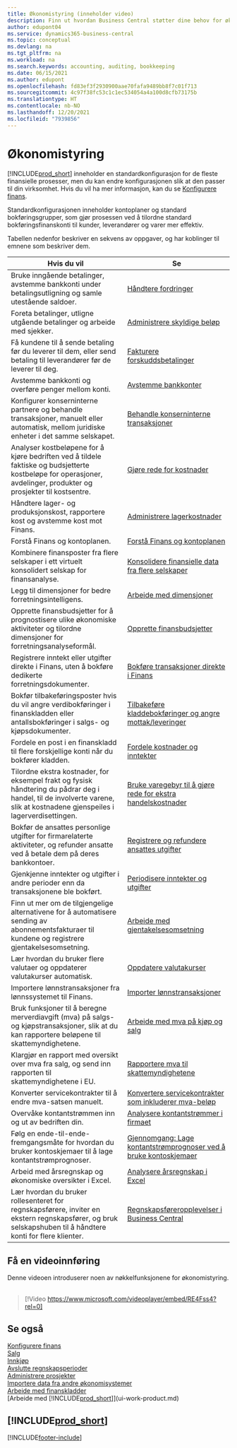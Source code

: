 ```yaml
---
title: Økonomistyring (inneholder video)
description: Finn ut hvordan Business Central støtter dine behov for økonomistyring, regnskap, revisjon og bokføring.
author: edupont04
ms.service: dynamics365-business-central
ms.topic: conceptual
ms.devlang: na
ms.tgt_pltfrm: na
ms.workload: na
ms.search.keywords: accounting, auditing, bookkeeping
ms.date: 06/15/2021
ms.author: edupont
ms.openlocfilehash: fd83ef3f2930900aae70fafa9489bb8f7c01f713
ms.sourcegitcommit: 4c97f38fc53c1c1ec534054a4a100d8cfb73175b
ms.translationtype: HT
ms.contentlocale: nb-NO
ms.lasthandoff: 12/20/2021
ms.locfileid: "7939856"
---
```

# <a name="financial-management"></a>Økonomistyring

[!INCLUDE[prod_short](includes/prod_short.md)] inneholder en standardkonfigurasjon for de fleste finansielle prosesser, men du kan endre konfigurasjonen slik at den passer til din virksomhet. Hvis du vil ha mer informasjon, kan du se [Konfigurere finans](finance-setup-finance.md).

Standardkonfigurasjonen inneholder kontoplaner og standard bokføringsgrupper, som gjør prosessen ved å tilordne standard bokføringsfinanskonti til kunder, leverandører og varer mer effektiv.  

Tabellen nedenfor beskriver en sekvens av oppgaver, og har koblinger til emnene som beskriver dem.  

| Hvis du vil | Se |
| --- | --- |
| Bruke inngående betalinger, avstemme bankkonti under betalingsutligning og samle utestående saldoer. |[Håndtere fordringer](receivables-manage-receivables.md) |
| Foreta betalinger, utligne utgående betalinger og arbeide med sjekker. |[Administrere skyldige beløp](payables-manage-payables.md) |
|Få kundene til å sende betaling før du leverer til dem, eller send betaling til leverandører før de leverer til deg.|[Fakturere forskuddsbetalinger](finance-invoice-prepayments.md)|
| Avstemme bankkonti og overføre penger mellom konti. |[Avstemme bankkonter](bank-manage-bank-accounts.md) |
|Konfigurer konserninterne partnere og behandle transaksjoner, manuelt eller automatisk, mellom juridiske enheter i det samme selskapet.|[Behandle konserninterne transaksjoner](intercompany-manage.md)|
|Analyser kostbeløpene for å kjøre bedriften ved å tildele faktiske og budsjetterte kostbeløpe for operasjoner, avdelinger, produkter og prosjekter til kostsentre.|[Gjøre rede for kostnader](finance-manage-cost-accounting.md)|
|Håndtere lager- og produksjonskost, rapportere kost og avstemme kost mot Finans.|[Administrere lagerkostnader](finance-manage-inventory-costs.md)|
| Forstå Finans og kontoplanen. |[Forstå Finans og kontoplanen](finance-general-ledger.md) |
|Kombinere finansposter fra flere selskaper i ett virtuelt konsolidert selskap for finansanalyse.|[Konsolidere finansielle data fra flere selskaper](finance-consolidated-company-reporting.md)|
| Legg til dimensjoner for bedre forretningsintelligens. |[Arbeide med dimensjoner](finance-dimensions.md) |
| Opprette finansbudsjetter for å prognostisere ulike økonomiske aktiviteter og tilordne dimensjoner for forretningsanalyseformål. |[Opprette finansbudsjetter](finance-how-create-budgets.md) |
|Registrere inntekt eller utgifter direkte i Finans, uten å bokføre dedikerte forretningsdokumenter.|[Bokføre transaksjoner direkte i Finans](finance-how-post-transactions-directly.md)|
|Bokfør tilbakeføringsposter hvis du vil angre verdibokføringer i finanskladden eller antallsbokføringer i salgs- og kjøpsdokumenter. |[Tilbakeføre kladdebokføringer og angre mottak/leveringer](finance-how-reverse-journal-posting.md)|
|Fordele en post i en finanskladd til flere forskjellige konti når du bokfører kladden. |[Fordele kostnader og inntekter](year-allocate-costs-income.md) |
| Tilordne ekstra kostnader, for eksempel frakt og fysisk håndtering du pådrar deg i handel, til de involverte varene, slik at kostnadene gjenspeiles i lagerverdisettingen. |[Bruke varegebyr til å gjøre rede for ekstra handelskostnader](payables-how-assign-item-charges.md) |
|Bokfør de ansattes personlige utgifter for firmarelaterte aktiviteter, og refunder ansatte ved å betale dem på deres bankkontoer.|[Registrere og refundere ansattes utgifter](finance-how-record-reimburse-employee-expenses.md)|
| Gjenkjenne inntekter og utgifter i andre perioder enn da transaksjonene ble bokført. |[Periodisere inntekter og utgifter](finance-how-defer-revenue-expenses.md)|
| Finn ut mer om de tilgjengelige alternativene for å automatisere sending av abonnementsfakturaer til kundene og registrere gjentakelsesomsetning. |[Arbeide med gjentakelsesomsetning](finance-recurring-invoicing.md)|
|Lær hvordan du bruker flere valutaer og oppdaterer valutakurser automatisk. |[Oppdatere valutakurser](finance-how-update-currencies.md)|
| Importere lønnstransaksjoner fra lønnssystemet til Finans. |[Importer lønnstransaksjoner](finance-how-import-payroll-transactions.md)|
|Bruk funksjoner til å beregne merverdiavgift (mva) på salgs- og kjøpstransaksjoner, slik at du kan rapportere beløpene til skattemyndighetene.|[Arbeide med mva på kjøp og salg](finance-work-with-vat.md)|
|Klargjør en rapport med oversikt over mva fra salg, og send inn rapporten til skattemyndighetene i EU. | [Rapportere mva til skattemyndighetene](finance-how-report-vat.md)|
|Konverter servicekontrakter til å endre mva-satsen manuelt.|[Konvertere servicekontrakter som inkluderer mva-beløp](service-how-to-convert-service-contracts.md)|
| Overvåke kontantstrømmen inn og ut av bedriften din. |[Analysere kontantstrømmer i firmaet](finance-analyze-cash-flow.md) |
|Følg en ende-til-ende-fremgangsmåte for hvordan du bruker kontoskjemaer til å lage kontantstrømprognoser.|[Gjennomgang: Lage kontantstrømprognoser ved å bruke kontoskjemaer](walkthrough-making-cash-flow-forecasts-by-using-account-schedules.md)|
| Arbeid med årsregnskap og økonomiske oversikter i Excel. |[Analysere årsregnskap i Excel](finance-analyze-excel.md) |
|Lær hvordan du bruker rollesenteret for regnskapsførere, inviter en ekstern regnskapsfører, og bruk selskapshuben til å håndtere konti for flere klienter.|[Regnskapsføreropplevelser i Business Central](finance-accounting.md)|  

## <a name="take-a-video-tour"></a>Få en videoinnføring

Denne videoen introduserer noen av nøkkelfunksjonene for økonomistyring. <br><br>  

> [!Video https://www.microsoft.com/videoplayer/embed/RE4Fss4?rel=0]

## <a name="see-also"></a>Se også

[Konfigurere finans](finance-setup-finance.md)  
[Salg](sales-manage-sales.md)  
[Innkjøp](purchasing-manage-purchasing.md)  
[Avslutte regnskapsperioder](year-close-years-periods.md)  
[Administrere prosjekter](projects-manage-projects.md)  
[Importere data fra andre økonomisystemer](across-import-data-configuration-packages.md)  
[Arbeide med finanskladder](ui-work-general-journals.md)  
[Arbeide med [!INCLUDE[prod_short](includes/prod_short.md)]](ui-work-product.md)  

## [!INCLUDE[prod_short](includes/free_trial_md.md)]  


[!INCLUDE[footer-include](includes/footer-banner.md)]